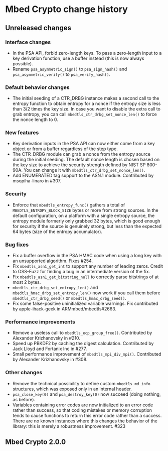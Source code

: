 # Mbed Crypto change history

## Unreleased changes

### Interface changes

* In the PSA API, forbid zero-length keys. To pass a zero-length input to a key derivation function, use a buffer instead (this is now always possible).
* Rename `psa_asymmetric_sign()` to `psa_sign_hash()` and `psa_asymmetric_verify()` to `psa_verify_hash()`.

### Default behavior changes

* The initial seeding of a CTR\_DRBG instance makes a second call to the entropy function to obtain entropy for a nonce if the entropy size is less than 3/2 times the key size. In case you want to disable the extra call to grab entropy, you can call `mbedtls_ctr_drbg_set_nonce_len()` to force the nonce length to 0.

### New features

* Key derivation inputs in the PSA API can now either come from a key object or from a buffer regardless of the step type.
* The CTR_DRBG module can grab a nonce from the entropy source during the initial seeding. The default nonce length is chosen based on the key size to achieve the security strength defined by NIST SP 800-90A. You can change it with `mbedtls_ctr_drbg_set_nonce_len()`.
* Add ENUMERATED tag support to the ASN.1 module. Contributed by msopiha-linaro in #307.

### Security

* Enforce that `mbedtls_entropy_func()` gathers a total of `MBEDTLS_ENTROPY_BLOCK_SIZE` bytes or more from strong sources. In the default configuration, on a platform with a single entropy source, the entropy module formerly only grabbed 32 bytes, which is good enough for security if the source is genuinely strong, but less than the expected 64 bytes (size of the entropy accumulator).

### Bug fixes

* Fix a buffer overflow in the PSA HMAC code when using a long key with an unsupported algorithm. Fixes #254.
* Fix `mbedtls_asn1_get_int` to support any number of leading zeros. Credit to OSS-Fuzz for finding a bug in an intermediate version of the fix.
* Fix `mbedtls_asn1_get_bitstring_null` to correctly parse bitstrings of at most 2 bytes.
* `mbedtls_ctr_drbg_set_entropy_len()` and `mbedtls_hmac_drbg_set_entropy_len()` now work if you call them before `mbedtls_ctr_drbg_seed()` or `mbedtls_hmac_drbg_seed()`.
* Fix some false-positive uninitialized variable warnings. Fix contributed by apple-ihack-geek in ARMmbed/mbedtls#2663.

### Performance improvements

* Remove a useless call to `mbedtls_ecp_group_free()`. Contributed by Alexander Krizhanovsky in #210.
* Speed up PBKDF2 by caching the digest calculation. Contributed by Jack Lloyd and Fortanix Inc in #277.
* Small performance improvement of `mbedtls_mpi_div_mpi()`. Contributed by Alexander Krizhanovsky in #308.

### Other changes

* Remove the technical possibility to define custom `mbedtls_md_info` structures, which was exposed only in an internal header.
* `psa_close_key(0)` and `psa_destroy_key(0)` now succeed (doing nothing, as before).
* Variables containing error codes are now initialized to an error code rather than success, so that coding mistakes or memory corruption tends to cause functions to return this error code rather than a success. There are no known instances where this changes the behavior of the library: this is merely a robustness improvement. #323

## Mbed Crypto 2.0.0
